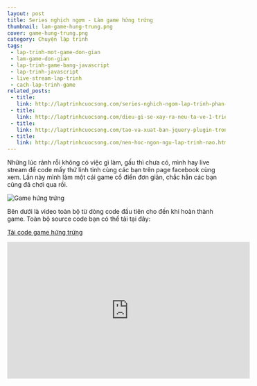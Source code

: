```yaml
---
layout: post
title: Series nghịch ngợm - Làm game hứng trứng
thumbnail: lam-game-hung-trung.png
cover: game-hung-trung.png
category: Chuyện lập trình
tags:
 - lap-trinh-mot-game-don-gian
 - lam-game-don-gian
 - lap-trinh-game-bang-javascript
 - lap-trinh-javascript
 - live-stream-lap-trinh
 - cach-lap-trinh-game
related_posts:
 - title: 
   link: http://laptrinhcuocsong.com/series-nghich-ngom-lap-trinh-phan-mem-paint-ve-tren-web-html5-javascript.html
 - title: 
   link: http://laptrinhcuocsong.com/dieu-gi-se-xay-ra-neu-ta-ve-1-trieu-div-len-man-hinh.html
 - title: 
   link: http://laptrinhcuocsong.com/tao-va-xuat-ban-jquery-plugin-trong-30-phut.html
 - title: 
   link: http://laptrinhcuocsong.com/nen-hoc-ngon-ngu-lap-trinh-nao.html
---
```


Những lúc rảnh rỗi không có việc gì làm, gấu thì chưa có, mình hay live stream để code mấy thứ linh tinh cùng các bạn trên page facebook cùng xem. Lần này mình làm một cái game cổ điển đơn giản, chắc hẳn các bạn cũng đã chơi qua rồi.

![Game hứng trứng](images/game-hung-trung.png)

Bên dưới là video toàn bộ từ dòng code đầu tiên cho đến khi hoàn thành game. Toàn bộ source code bạn có thể tải tại đây:

[Tải code game hứng trứng](https://drive.google.com/file/d/0B2-NdjFXI2hOaVh3eGRrM3paTVU/view?usp=sharing)

<div class="youtube">
<iframe width="560" height="315" src="https://www.youtube.com/embed/reN5y17YzCI" frameborder="0" allowfullscreen></iframe>
</div>
